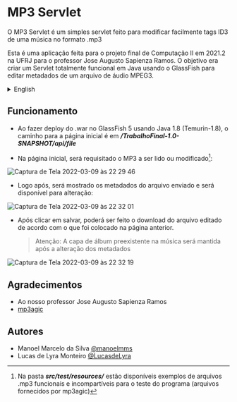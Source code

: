 # MP3 Servlet
O MP3 Servlet é um simples servlet feito para modificar facilmente tags ID3 de uma música no formato .mp3

Esta é uma aplicação feita para o projeto final de Computação II em 2021.2 na UFRJ para o professor Jose Augusto Sapienza Ramos. O objetivo era criar um Servlet totalmente funcional em Java usando o GlassFish para editar metadados de um arquivo de áudio MPEG3.

  <details><summary>English</summary>
  <p>

  >MP3 Servlet is a simple servlet made to modify an ID3 tag of a given MP3 file. 

  >This was an application developed for the final project in Object-Oriented Programming in Java (Computação II), in 2022 at Federal University of Rio de Janeiro. The objective was to create a working java servlet tool to edit metadata of an MPEG3 audio file using GlassFish.

  </details> 

## Funcionamento

- Ao fazer deploy do .war no GlassFish 5 usando Java 1.8 (Temurin-1.8), o caminho para a página inicial é em ***/TrabalhoFinal-1.0-SNAPSHOT/api/file***

- Na página inicial, será requisitado o MP3 a ser lido ou modificado[^1]:

![Captura de Tela 2022-03-09 às 22 29 46](https://user-images.githubusercontent.com/69607669/157572508-55058b0e-312b-4e3f-8d7b-56643cb0e80d.png)

- Logo após, será mostrado os metadados do arquivo enviado e será disponível para alteração:

![Captura de Tela 2022-03-09 às 22 32 01](https://user-images.githubusercontent.com/69607669/157572817-e9ec86d4-e045-4aaf-8d9a-4347ea8f09f1.png)

- Após clicar em salvar, poderá ser feito o download do arquivo editado de acordo com o que foi colocado na página anterior.
    > Atenção: A capa de álbum preexistente na música será mantida após a alteração dos metadados

![Captura de Tela 2022-03-09 às 22 32 19](https://user-images.githubusercontent.com/69607669/157573052-4adbed2c-eb01-451a-bcb2-80b5b3692a2b.png)

## Agradecimentos
 - Ao nosso professor Jose Augusto Sapienza Ramos
 - [mp3agic](https://github.com/mpatric/mp3agic)

## Autores
 - Manoel Marcelo da Silva [@manoelmms](https://github.com/manoelmms)
 - Lucas de Lyra Monteiro [@LucasdeLyra](https://github.com/LucasdeLyra)

[^1]:Na pasta ***src/test/resources/*** estão disponíveis exemplos de arquivos .mp3 funcionais e incompartíveis para o teste do programa (arquivos fornecidos por mp3agic)

